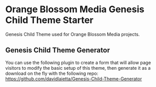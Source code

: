 # Orange Blossom Media Genesis Child Theme Starter
Genesis Child Theme used for Orange Blossom Media projects.

## Genesis Child Theme Generator

You can use the following plugin to create a form that will allow page visitors to modify the basic setup of this theme, then generate it as a download on the fly with the following repo: https://github.com/davidlaietta/Genesis-Child-Theme-Generator
